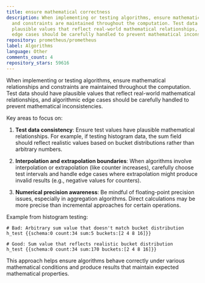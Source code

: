 ```yaml
---
title: ensure mathematical correctness
description: When implementing or testing algorithms, ensure mathematical relationships
  and constraints are maintained throughout the computation. Test data should have
  plausible values that reflect real-world mathematical relationships, and algorithmic
  edge cases should be carefully handled to prevent mathematical inconsistencies.
repository: prometheus/prometheus
label: Algorithms
language: Other
comments_count: 4
repository_stars: 59616
---
```


When implementing or testing algorithms, ensure mathematical relationships and constraints are maintained throughout the computation. Test data should have plausible values that reflect real-world mathematical relationships, and algorithmic edge cases should be carefully handled to prevent mathematical inconsistencies.

Key areas to focus on:

1. **Test data consistency**: Ensure test values have plausible mathematical relationships. For example, if testing histogram data, the sum field should reflect realistic values based on bucket distributions rather than arbitrary numbers.

2. **Interpolation and extrapolation boundaries**: When algorithms involve interpolation or extrapolation (like counter increases), carefully choose test intervals and handle edge cases where extrapolation might produce invalid results (e.g., negative values for counters).

3. **Numerical precision awareness**: Be mindful of floating-point precision issues, especially in aggregation algorithms. Direct calculations may be more precise than incremental approaches for certain operations.

Example from histogram testing:
```
# Bad: Arbitrary sum value that doesn't match bucket distribution
h_test {{schema:0 count:34 sum:5 buckets:[2 4 8 16]}}

# Good: Sum value that reflects realistic bucket distribution  
h_test {{schema:0 count:34 sum:170 buckets:[2 4 8 16]}}
```

This approach helps ensure algorithms behave correctly under various mathematical conditions and produce results that maintain expected mathematical properties.